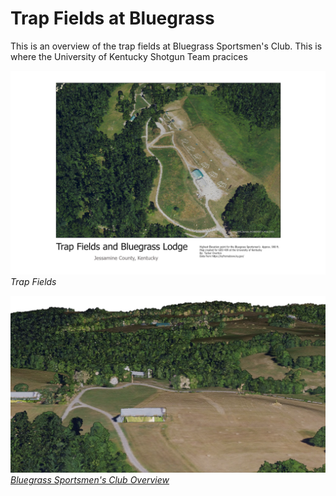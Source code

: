 # Trap Fields at Bluegrass
This is an overview of the trap fields at 
Bluegrass Sportsmen's Club. This is where the 
University of Kentucky Shotgun Team pracices

![Trap Fields](trapfields.jpg)     
*Trap Fields*

![Screenshot of animation](bluegrassOverview.png)     
*[Bluegrass Sportsmen's Club Overview](https://youtu.be/vOVUhnTeHR0)*
